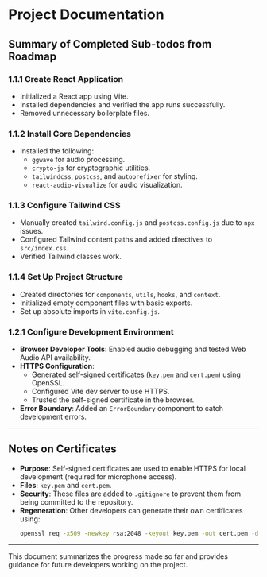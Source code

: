 # Project Documentation

## Summary of Completed Sub-todos from Roadmap

### **1.1.1 Create React Application**
- Initialized a React app using Vite.
- Installed dependencies and verified the app runs successfully.
- Removed unnecessary boilerplate files.

### **1.1.2 Install Core Dependencies**
- Installed the following:
  - `ggwave` for audio processing.
  - `crypto-js` for cryptographic utilities.
  - `tailwindcss`, `postcss`, and `autoprefixer` for styling.
  - `react-audio-visualize` for audio visualization.

### **1.1.3 Configure Tailwind CSS**
- Manually created `tailwind.config.js` and `postcss.config.js` due to `npx` issues.
- Configured Tailwind content paths and added directives to `src/index.css`.
- Verified Tailwind classes work.

### **1.1.4 Set Up Project Structure**
- Created directories for `components`, `utils`, `hooks`, and `context`.
- Initialized empty component files with basic exports.
- Set up absolute imports in `vite.config.js`.

### **1.2.1 Configure Development Environment**
- **Browser Developer Tools**: Enabled audio debugging and tested Web Audio API availability.
- **HTTPS Configuration**:
  - Generated self-signed certificates (`key.pem` and `cert.pem`) using OpenSSL.
  - Configured Vite dev server to use HTTPS.
  - Trusted the self-signed certificate in the browser.
- **Error Boundary**: Added an `ErrorBoundary` component to catch development errors.

---

## Notes on Certificates
- **Purpose**: Self-signed certificates are used to enable HTTPS for local development (required for microphone access).
- **Files**: `key.pem` and `cert.pem`.
- **Security**: These files are added to `.gitignore` to prevent them from being committed to the repository.
- **Regeneration**: Other developers can generate their own certificates using:
  ```bash
  openssl req -x509 -newkey rsa:2048 -keyout key.pem -out cert.pem -days 365 -nodes
  ```

---

This document summarizes the progress made so far and provides guidance for future developers working on the project.
